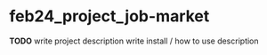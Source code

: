 # feb24_project_job-market

**TODO**
write project description
write install / how to use description
